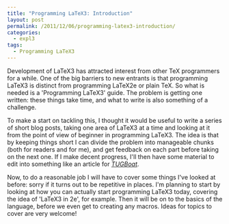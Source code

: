 ```yaml
---
title: "Programming LaTeX3: Introduction"
layout: post
permalink: /2011/12/06/programming-latex3-introduction/
categories:
  - expl3
tags:
  - Programming LaTeX3
---
```

Development of LaTeX3 has attracted interest from other TeX programmers for a while. One of the big barriers to new entrants is that programming LaTeX3 is distinct from programming LaTeX2e or plain TeX. So what is needed is a 'Programming LaTeX3' guide. The problem is getting one written: these things take time, and what to write is also something of a challenge.

To make a start on tackling this, I thought it would be useful to write a series of short blog posts, taking one area of LaTeX3 at a time and looking at it from the point of view of beginner in programming LaTeX3. The idea is that by keeping things short I can divide the problem into manageable chunks (both for readers and for me), and get feedback on each part before taking on the next one. If I make decent progress, I'll then have some material to edit into something like an article for [_TUGBoat_](https://tug.org/tugboat).

Now, to do a reasonable job I will have to cover some things I've looked at before: sorry if it turns out to be repetitive in places. I'm planning to start by looking at how you can actually start programming LaTeX3 today, covering the idea of 'LaTeX3 in 2e', for example. Then it will be on to the basics of the language, before we even get to creating any macros. Ideas for topics to cover are very welcome!
